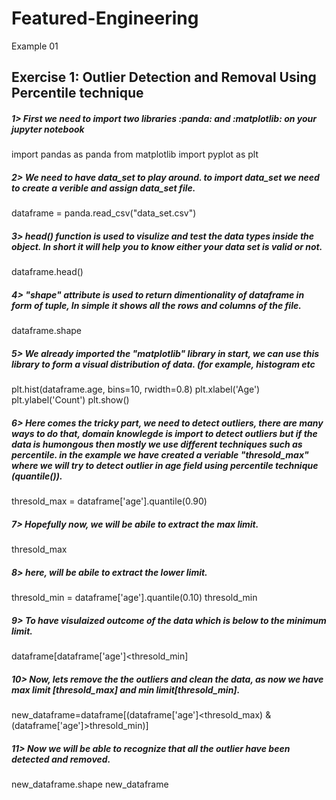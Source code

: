 # Featured-Engineering
Example 01

## Exercise 1: Outlier Detection and Removal Using Percentile technique


##### 1> First we need to import two libraries :panda: and :matplotlib: on your jupyter notebook


import pandas as panda
from matplotlib import pyplot as plt

##### 2> We need to have data_set to play around. to import data_set we need to create a verible and assign data_set file. 

dataframe = panda.read_csv("data_set.csv")

##### 3> head() function is used to visulize and test the data types inside the object. In short it will help you to know either your data set is valid or not.

dataframe.head()

##### 4> "shape" attribute is used to return dimentionality of dataframe in form of tuple, In simple it shows all the rows and columns of the file.

dataframe.shape

##### 5> We already imported the "matplotlib" library in start, we can use this library to form a visual distribution of data. (for example, histogram etc

plt.hist(dataframe.age, bins=10, rwidth=0.8)
plt.xlabel('Age')
plt.ylabel('Count')
plt.show()


##### 6> Here comes the tricky part, we need to detect outliers, there are many ways to do that, domain knowlegde is import to detect outliers but if the data is humongous then mostly we use different techniques such as percentile. in the example we have created a veriable "thresold_max" where we will try to detect outlier in age field using percentile technique (quantile()).

thresold_max = dataframe['age'].quantile(0.90)


##### 7> Hopefully now, we will be abile to extract the max limit.

thresold_max

##### 8> here, will be abile to extract the lower limit.

thresold_min = dataframe['age'].quantile(0.10)
thresold_min

##### 9> To have visulaized outcome of the data which is below to the minimum limit.

dataframe[dataframe['age']<thresold_min]

##### 10> Now, lets remove the the outliers and clean the data, as now we have max limit [thresold_max] and min limit[thresold_min].

new_dataframe=dataframe[(dataframe['age']<thresold_max) & (dataframe['age']>thresold_min)]

##### 11> Now we will be able to recognize that all the outlier have been detected and removed.

new_dataframe.shape
new_dataframe





